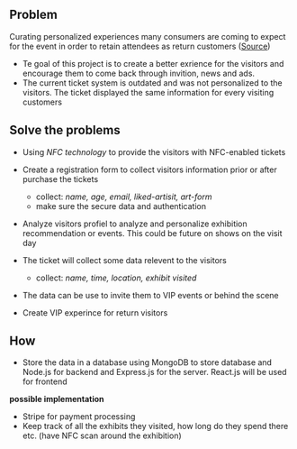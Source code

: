 ## Problem
Curating personalized experiences many consumers are coming to expect for the event in order to retain attendees as return customers ([Source](https://getjobfit.com/company/-L1PrJR0thNqdwYuvFsE/products/-L1PrJR0thNqdwYuvFsE?queryID=5c19ef05eebe3e8ba50a9d8c4d1c888f&positions=1))

- Te goal of this project is to create a better exrience for the visitors and encourage them to come back through invition, news and ads.
- The current ticket system is outdated and was not personalized to the visitors. The ticket displayed the same information for every visiting customers

## Solve the problems

- Using *NFC technology* to provide the visitors with NFC-enabled tickets

- Create a registration form to collect visitors information prior or after purchase the tickets
    - collect: *name, age, email, liked-artisit, art-form* 
    - make sure the secure data and authentication

- Analyze visitors profiel to analyze and personalize exhibition recommendation or events. This could be future on shows on the visit day

- The ticket will collect some data relevent to the visitors 
    - collect: *name, time, location, exhibit visited*

- The data can be use to invite them to VIP events or behind the scene

- Create VIP experince for return visitors

## How

- Store the data in a database using MongoDB to store database and Node.js for backend and Express.js for the server. React.js will be used for frontend

**possible implementation**

- Stripe for payment processing
- Keep track of all the exhibits they visited, how long do they spend there etc. (have NFC scan around the exhibition)


